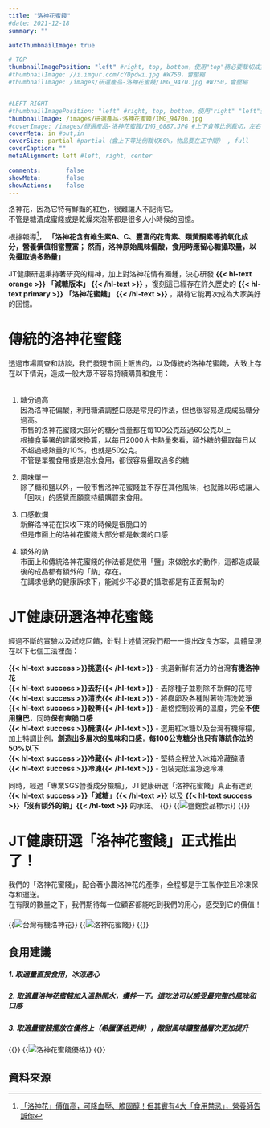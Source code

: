 ```yaml
---
title: "洛神花蜜餞"
#date: 2021-12-18
summary: ""

autoThumbnailImage: true

# TOP
thumbnailImagePosition: "left" #right, top, bottom，使用"top"務必要裁切成寬度750，這樣才會正確顯示，其他用原尺寸即可
#thumbnailImage: //i.imgur.com/cYDpdwi.jpg #W750，會壓縮
#thumbnailImage: /images/研選產品-洛神花蜜餞/IMG_9470.jpg #W750，會壓縮


#LEFT RIGHT
#thumbnailImagePosition: "left" #right, top, bottom，使用"right" "left"務必要裁切成接近正方形，這樣才會正確顯示
thumbnailImage: /images/研選產品-洛神花蜜餞/IMG_9470n.jpg
#coverImage: /images/研選產品-洛神花蜜餞/IMG_0887.JPG #上下會等比例裁切，左右不變
coverMeta: in #out,in
coverSize: partial #partial（會上下等比例裁切60%，物品要在正中間） , full
coverCaption: ""
metaAlignment: left #left, right, center

comments:       false
showMeta:       false
showActions:    false
---
```

洛神花，因為它特有鮮豔的紅色，很難讓人不記得它。\
不管是糖漬成蜜餞或是乾燥來泡茶都是很多人小時候的回憶。
<!--more-->
根據報導[^01]， **「洛神花含有維生素A、C、豐富的花青素、類黃酮素等抗氧化成分，營養價值相當豐富；
然而，洛神原始風味偏酸，食用時應留心糖攝取量，以免攝取過多熱量」**

JT健康研選秉持著研究的精神，加上對洛神花情有獨鍾，決心研發
**{{< hl-text orange >}}
「減糖版本」
{{< /hl-text >}}**
，復刻這已經存在許久歷史的
**{{< hl-text primary >}}
「洛神花蜜餞」
{{< /hl-text >}}**
，期待它能再次成為大家美好的回憶。


# 傳統的洛神花蜜餞
透過市場調查和訪談，我們發現市面上販售的，以及傳統的洛神花蜜餞，大致上存在以下情況，造成一般大眾不容易持續購買和食用：
######
1. 糖分過高\
   因為洛神花偏酸，利用糖漬調整口感是常見的作法，但也很容易造成成品糖分過高。\
   市售的洛神花蜜餞大部分的糖分含量都在每100公克超過60公克以上\
   根據食藥署的建議來換算，以每日2000大卡熱量來看，額外糖的攝取每日以不超過總熱量的10%，也就是50公克。\
   不管是單獨食用或是泡水食用，都很容易攝取過多的糖
   
2. 風味單一\
   除了糖和鹽以外，一般市售洛神花蜜餞並不存在其他風味，也就難以形成讓人「回味」的感覺而願意持續購買來食用。
   
3. 口感軟爛\
   新鮮洛神花在採收下來的時候是很脆口的\
   但是市面上的洛神花蜜餞大部分都是軟爛的口感
   
4. 額外的鈉\
   市面上和傳統洛神花蜜餞的作法都是使用「鹽」來做脫水的動作，這都造成最後的成品都有額外的「鈉」存在。\
   在講求低鈉的健康訴求下，能減少不必要的攝取都是有正面幫助的

# JT健康研選洛神花蜜餞
<!--
[![](/images/JT健康研選-購買點我1.png "購買洛神花蜜餞點這裡")](https://haofresh.fami.life/000520/index.php?action=product_detail&prod_no=P0052000012319)
-->

經過不斷的實驗以及試吃回饋，針對上述情況我們都一一提出改良方案，具體呈現在以下七個工法裡面：

**{{< hl-text success >}}挑選{{< /hl-text >}}** - 挑選新鮮有活力的台灣**有機洛神花**\
**{{< hl-text success >}}去籽{{< /hl-text >}}** - 去除種子並剔除不新鮮的花萼\
**{{< hl-text success >}}清洗{{< /hl-text >}}** - 將蟲卵及各種附著物清洗乾淨\
**{{< hl-text success >}}殺菁{{< /hl-text >}}** - 嚴格控制殺菁的溫度，完全**不使用鹽巴**，同時**保有爽脆口感**\
**{{< hl-text success >}}醃漬{{< /hl-text >}}** - 選用紅冰糖以及台灣有機檸檬，加上特調比例，**創造出多層次的風味和口感**，**每100公克糖分也只有傳統作法的50%以下**\
**{{< hl-text success >}}冷藏{{< /hl-text >}}** - 堅持全程放入冰箱冷藏醃漬\
**{{< hl-text success >}}冷凍{{< /hl-text >}}** - 包裝完低溫急速冷凍

同時，經過「專業SGS營養成分檢驗」，JT健康研選「洛神花蜜餞」真正有達到
**{{< hl-text success >}}「減糖」{{< /hl-text >}}**
以及
**{{< hl-text success >}}「沒有額外的鈉」{{< /hl-text >}}**
的承諾。
{{<image classes="clear">}}
{{<image classes="left nocaption fancybox fig-100" thumbnail-width="60%" thumbnail-height="60%" src="/images/食品標示/洛神花蜜餞食品標示.jpg" title="鹽麴食品標示" >}}
{{<image classes="clear">}}

# JT健康研選「洛神花蜜餞」正式推出了！
我們的「洛神花蜜餞」，配合著小農洛神花的產季，全程都是手工製作並且冷凍保存和運送。\
在有限的數量之下，我們期待每一位顧客都能吃到我們的用心，感受到它的價值！
####
<!--
{{<image classes="fancybox fig-50" thumbnail-width="95%" thumbnail-height="95%" src="/images/研選產品-洛神花蜜餞/IMG_0887.jpg" title="台灣有機洛神花" >}}
-->
{{<image classes="fancybox fig-50" thumbnail-width="95%" thumbnail-height="95%" src="/images/研選產品-洛神花蜜餞/IMG_8164.jpg" title="台灣有機洛神花" >}}
{{<image classes="fancybox fig-50" thumbnail-width="95%" thumbnail-height="95%" src="/images/研選產品-洛神花蜜餞/IMG_1065.jpg" title="洛神花蜜餞" >}}
{{<image classes="clear">}}

## 食用建議
##### 1. 取適量直接食用，冰涼透心
##### 2. 取適量洛神花蜜餞加入溫熱開水，攪拌一下。這吃法可以感受最完整的風味和口感
##### 3. 取適量蜜餞擺放在優格上（希臘優格更棒），酸甜風味讓整體層次更加提升
{{<image classes="clear">}}
{{<image classes="fancybox fig-100" thumbnail-width="60%" thumbnail-height="60%" src="/images/研選產品-洛神花蜜餞/IMG_9978.jpg" title="洛神花蜜餞優格" >}}
{{<image classes="clear">}}

## 資料來源
[^01]: [「洛神花」價值高，可降血壓、膽固醇！但其實有4大「食用禁忌」，營養師告訴你][URL1]

[URL1]: https://health.businessweekly.com.tw/AArticle.aspx?id=ARTL003005096